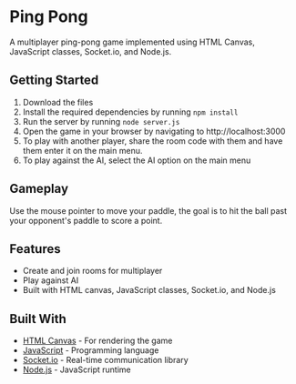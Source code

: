 # Ping Pong
A multiplayer ping-pong game implemented using HTML Canvas, JavaScript classes, Socket.io, and Node.js.

## Getting Started
1. Download the files
2. Install the required dependencies by running `npm install`
3. Run the server by running `node server.js`
4. Open the game in your browser by navigating to http://localhost:3000
5. To play with another player, share the room code with them and have them enter it on the main menu.
6. To play against the AI, select the AI option on the main menu

## Gameplay
Use the mouse pointer to move your paddle, the goal is to hit the ball past your opponent's paddle to score a point.

## Features
- Create and join rooms for multiplayer
- Play against AI
- Built with HTML canvas, JavaScript classes, Socket.io, and Node.js

## Built With
* [HTML Canvas](https://developer.mozilla.org/en-US/docs/Web/API/Canvas_API) - For rendering the game
* [JavaScript](https://developer.mozilla.org/en-US/docs/Web/JavaScript) - Programming language
* [Socket.io](https://socket.io/) - Real-time communication library
* [Node.js](https://nodejs.org/) - JavaScript runtime



